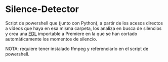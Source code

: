 # Silence-Detector

Script de powershell que (junto con Python), a partir de los acesos directos a vídeos que haya en esa misma carpeta, los analiza en busca de silencios y crea una [EDL](https://es.wikipedia.org/wiki/Lista_de_decisiones_de_edici%C3%B3n) importable a Premiere en la que se han cortado automáticamente los momentos de silencio.

NOTA: requiere tener instalado ffmpeg y referenciarlo en el script de powershell.
